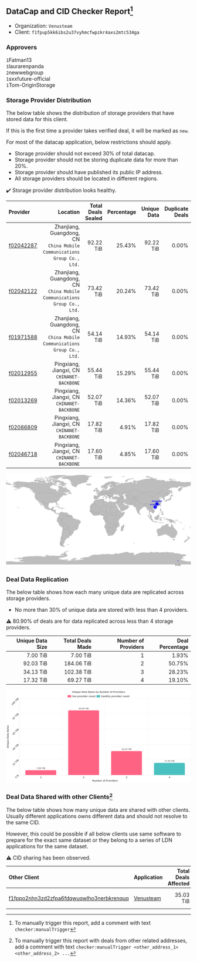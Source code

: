 ## DataCap and CID Checker Report[^1]
 - Organization: `Venusteam`
 - Client: `f1fpup5kk6ibs2u37vyhmcfwpzkr4axs2mtc534ga`
### Approvers
`1`Fatman13<br/>`1`laurarenpanda<br/>`2`newwebgroup<br/>`1`sxxfuture-official<br/>`1`Tom-OriginStorage

### Storage Provider Distribution
The below table shows the distribution of storage providers that have stored data for this client.

If this is the first time a provider takes verified deal, it will be marked as `new`.

For most of the datacap application, below restrictions should apply.
 - Storage provider should not exceed 30% of total datacap.
 - Storage provider should not be storing duplicate data for more than 20%.
 - Storage provider should have published its public IP address.
 - All storage providers should be located in different regions.

✔️ Storage provider distribution looks healthy.

| Provider                                              |                                                                   Location | Total Deals Sealed | Percentage | Unique Data | Duplicate Deals |
| :---------------------------------------------------- | -------------------------------------------------------------------------: | -----------------: | ---------: | ----------: | --------------: |
| [f02042287](https://filfox.info/en/address/f02042287) | Zhanjiang, Guangdong, CN<br/>`China Mobile Communications Group Co., Ltd.` |          92.22 TiB |     25.43% |   92.22 TiB |           0.00% |
| [f02042122](https://filfox.info/en/address/f02042122) | Zhanjiang, Guangdong, CN<br/>`China Mobile Communications Group Co., Ltd.` |          73.42 TiB |     20.24% |   73.42 TiB |           0.00% |
| [f01971588](https://filfox.info/en/address/f01971588) | Zhanjiang, Guangdong, CN<br/>`China Mobile Communications Group Co., Ltd.` |          54.14 TiB |     14.93% |   54.14 TiB |           0.00% |
| [f02012955](https://filfox.info/en/address/f02012955) |                             Pingxiang, Jiangxi, CN<br/>`CHINANET-BACKBONE` |          55.44 TiB |     15.29% |   55.44 TiB |           0.00% |
| [f02013269](https://filfox.info/en/address/f02013269) |                             Pingxiang, Jiangxi, CN<br/>`CHINANET-BACKBONE` |          52.07 TiB |     14.36% |   52.07 TiB |           0.00% |
| [f02086809](https://filfox.info/en/address/f02086809) |                             Pingxiang, Jiangxi, CN<br/>`CHINANET-BACKBONE` |          17.82 TiB |      4.91% |   17.82 TiB |           0.00% |
| [f02046718](https://filfox.info/en/address/f02046718) |                             Pingxiang, Jiangxi, CN<br/>`CHINANET-BACKBONE` |          17.60 TiB |      4.85% |   17.60 TiB |           0.00% |

<img src="https://raw.githubusercontent.com/data-preservation-programs/filplus-checker-assets/main/filecoin-project/filecoin-plus-large-datasets/issues/1726/1684227139804.png"/>

### Deal Data Replication
The below table shows how each many unique data are replicated across storage providers.

- No more than 30% of unique data are stored with less than 4 providers.

⚠️ 80.90% of deals are for data replicated across less than 4 storage providers.

| Unique Data Size | Total Deals Made | Number of Providers | Deal Percentage |
| ---------------: | ---------------: | ------------------: | --------------: |
|         7.00 TiB |         7.00 TiB |                   1 |           1.93% |
|        92.03 TiB |       184.06 TiB |                   2 |          50.75% |
|        34.13 TiB |       102.38 TiB |                   3 |          28.23% |
|        17.32 TiB |        69.27 TiB |                   4 |          19.10% |

<img src="https://raw.githubusercontent.com/data-preservation-programs/filplus-checker-assets/main/filecoin-project/filecoin-plus-large-datasets/issues/1726/1684227140522.png"/>

### Deal Data Shared with other Clients[^3]
The below table shows how many unique data are shared with other clients.
Usually different applications owns different data and should not resolve to the same CID.

However, this could be possible if all below clients use same software to prepare for the exact same dataset or they belong to a series of LDN applications for the same dataset.

⚠️ CID sharing has been observed.

| Other Client                                                                                                          | Application                                                                               | Total Deals Affected | Unique CIDs | Approvers                                |
| :-------------------------------------------------------------------------------------------------------------------- | :---------------------------------------------------------------------------------------- | -------------------: | ----------: | :--------------------------------------- |
| [f1fppo2nhn3zd2zfpa6fdqwuqwlho3nerbkrenquq](https://filfox.info/en/address/f1fppo2nhn3zd2zfpa6fdqwuqwlho3nerbkrenquq) | [Venusteam](https://github.com/filecoin-project/filecoin-plus-large-datasets/issues/1725) |            35.03 TiB |         561 | `1`newwebgroup<br/>`1`sxxfuture-official |

[^1]: To manually trigger this report, add a comment with text `checker:manualTrigger`

[^2]: Deals from those addresses are combined into this report as they are specified with `checker:manualTrigger`

[^3]: To manually trigger this report with deals from other related addresses, add a comment with text `checker:manualTrigger <other_address_1> <other_address_2> ...`
